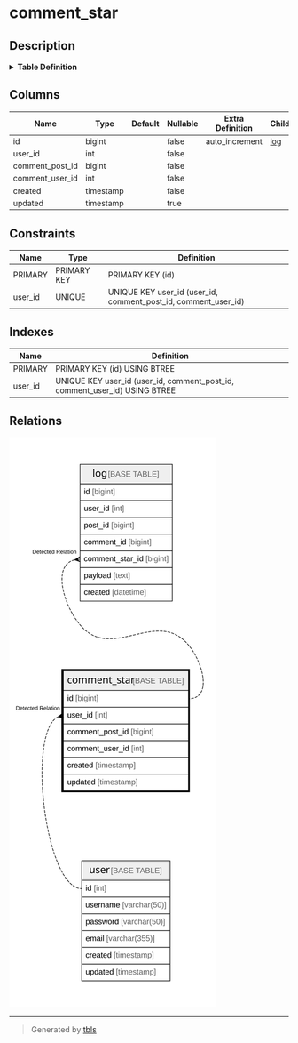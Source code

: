 # comment_star

## Description

<details>
<summary><strong>Table Definition</strong></summary>

```sql
CREATE TABLE `comment_star` (
  `id` bigint NOT NULL AUTO_INCREMENT,
  `user_id` int NOT NULL,
  `comment_post_id` bigint NOT NULL,
  `comment_user_id` int NOT NULL,
  `created` timestamp NOT NULL,
  `updated` timestamp NULL DEFAULT NULL,
  PRIMARY KEY (`id`),
  UNIQUE KEY `user_id` (`user_id`,`comment_post_id`,`comment_user_id`)
) ENGINE=InnoDB DEFAULT CHARSET=utf8mb4 COLLATE=utf8mb4_0900_ai_ci
```

</details>

## Columns

| Name | Type | Default | Nullable | Extra Definition | Children | Parents |
| ---- | ---- | ------- | -------- | ---------------- | -------- | ------- |
| id | bigint |  | false | auto_increment | [log](log.md) |  |
| user_id | int |  | false |  |  | [user](user.md) |
| comment_post_id | bigint |  | false |  |  |  |
| comment_user_id | int |  | false |  |  |  |
| created | timestamp |  | false |  |  |  |
| updated | timestamp |  | true |  |  |  |

## Constraints

| Name | Type | Definition |
| ---- | ---- | ---------- |
| PRIMARY | PRIMARY KEY | PRIMARY KEY (id) |
| user_id | UNIQUE | UNIQUE KEY user_id (user_id, comment_post_id, comment_user_id) |

## Indexes

| Name | Definition |
| ---- | ---------- |
| PRIMARY | PRIMARY KEY (id) USING BTREE |
| user_id | UNIQUE KEY user_id (user_id, comment_post_id, comment_user_id) USING BTREE |

## Relations

![er](comment_star.svg)

---

> Generated by [tbls](https://github.com/k1LoW/tbls)
